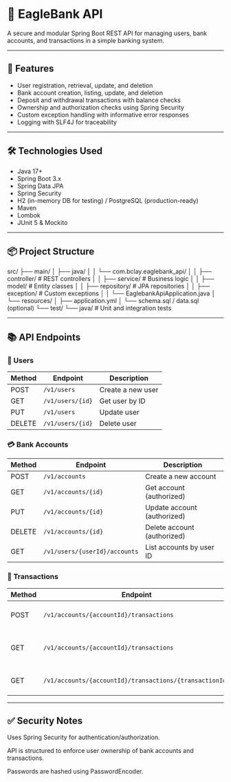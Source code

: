 
# 🏦 EagleBank API

A secure and modular Spring Boot REST API for managing users, bank accounts, and transactions in a simple banking system.

---

## 🚀 Features

- User registration, retrieval, update, and deletion
- Bank account creation, listing, update, and deletion
- Deposit and withdrawal transactions with balance checks
- Ownership and authorization checks using Spring Security
- Custom exception handling with informative error responses
- Logging with SLF4J for traceability

---

## 🛠️ Technologies Used

- Java 17+
- Spring Boot 3.x
- Spring Data JPA
- Spring Security
- H2 (in-memory DB for testing) / PostgreSQL (production-ready)
- Maven
- Lombok
- JUnit 5 & Mockito

---

## 📦 Project Structure

src/
├── main/
│ ├── java/
│ │ └── com.bclay.eaglebank_api/
│ │ ├── controller/ # REST controllers
│ │ ├── service/ # Business logic
│ │ ├── model/ # Entity classes
│ │ ├── repository/ # JPA repositories
│ │ ├── exception/ # Custom exceptions
│ │ └── EaglebankApiApplication.java
│ └── resources/
│ ├── application.yml
│ └── schema.sql / data.sql (optional)
└── test/
└── java/ # Unit and integration tests


---

## 📚 API Endpoints

### 🔐 Users
| Method | Endpoint             | Description         |
|--------|----------------------|---------------------|
| POST   | `/v1/users`          | Create a new user   |
| GET    | `/v1/users/{id}`     | Get user by ID      |
| PUT    | `/v1/users`          | Update user         |
| DELETE | `/v1/users/{id}`     | Delete user         |

### 💳 Bank Accounts
| Method | Endpoint                         | Description                   |
|--------|----------------------------------|-------------------------------|
| POST   | `/v1/accounts`                   | Create a new account          |
| GET    | `/v1/accounts/{id}`              | Get account (authorized)      |
| PUT    | `/v1/accounts/{id}`              | Update account (authorized)   |
| DELETE | `/v1/accounts/{id}`              | Delete account (authorized)   |
| GET    | `/v1/users/{userId}/accounts`    | List accounts by user ID      |

### 💸 Transactions
| Method | Endpoint                                                       | Description                        |
|--------|----------------------------------------------------------------|------------------------------------|
| POST   | `/v1/accounts/{accountId}/transactions`                        | Create deposit or withdrawal       |
| GET    | `/v1/accounts/{accountId}/transactions`                        | List transactions for an account   |
| GET    | `/v1/accounts/{accountId}/transactions/{transactionId}`        | Get transaction details            |

---

## ✅ Security Notes
Uses Spring Security for authentication/authorization.

API is structured to enforce user ownership of bank accounts and transactions.

Passwords are hashed using PasswordEncoder.